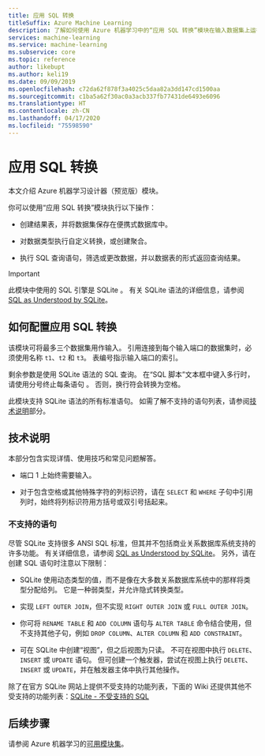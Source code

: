 ```yaml
---
title: 应用 SQL 转换
titleSuffix: Azure Machine Learning
description: 了解如何使用 Azure 机器学习中的“应用 SQL 转换”模块在输入数据集上运行 SQLite 查询以转换数据。
services: machine-learning
ms.service: machine-learning
ms.subservice: core
ms.topic: reference
author: likebupt
ms.author: keli19
ms.date: 09/09/2019
ms.openlocfilehash: c72da62f878f3a4025c5daa82a3dd147cd1500aa
ms.sourcegitcommit: c1ba5a62f30ac0a3acb337fb77431de6493e6096
ms.translationtype: HT
ms.contentlocale: zh-CN
ms.lasthandoff: 04/17/2020
ms.locfileid: "75598590"
---
```

# <a name="apply-sql-transformation"></a>应用 SQL 转换

本文介绍 Azure 机器学习设计器（预览版）模块。

你可以使用“应用 SQL 转换”模块执行以下操作：
  
-   创建结果表，并将数据集保存在便携式数据库中。  
  
-   对数据类型执行自定义转换，或创建聚合。  
  
-   执行 SQL 查询语句，筛选或更改数据，并以数据表的形式返回查询结果。  

> [!IMPORTANT]
> 此模块中使用的 SQL 引擎是 SQLite  。 有关 SQLite 语法的详细信息，请参阅 [SQL as Understood by SQLite](https://www.sqlite.org/index.html)。  

## <a name="how-to-configure-apply-sql-transformation"></a>如何配置应用 SQL 转换  

该模块可将最多三个数据集用作输入。 引用连接到每个输入端口的数据集时，必须使用名称 `t1`、`t2` 和 `t3`。 表编号指示输入端口的索引。  
  
剩余参数是使用 SQLite 语法的 SQL 查询。 在“SQL 脚本”文本框中键入多行时，请使用分号终止每条语句  。 否则，换行符会转换为空格。  

此模块支持 SQLite 语法的所有标准语句。 如需了解不支持的语句列表，请参阅[技术说明](#technical-notes)部分。

##  <a name="technical-notes"></a>技术说明  

本部分包含实现详情、使用技巧和常见问题解答。

-   端口 1 上始终需要输入。  
  
-   对于包含空格或其他特殊字符的列标识符，请在 `SELECT` 和 `WHERE` 子句中引用列时，始终将列标识符用方括号或双引号括起来。  
  
### <a name="unsupported-statements"></a>不支持的语句  

尽管 SQLite 支持很多 ANSI SQL 标准，但其并不包括商业关系数据库系统支持的许多功能。 有关详细信息，请参阅 [SQL as Understood by SQLite](http://www.sqlite.org/lang.html)。 另外，请在创建 SQL 语句时注意以下限制：  
  
- SQLite 使用动态类型的值，而不是像在大多数关系数据库系统中的那样将类型分配给列。 它是一种弱类型，并允许隐式转换类型。  
  
- 实现 `LEFT OUTER JOIN`，但不实现 `RIGHT OUTER JOIN` 或 `FULL OUTER JOIN`。  

- 你可将 `RENAME TABLE` 和 `ADD COLUMN` 语句与 `ALTER TABLE` 命令结合使用，但不支持其他子句，例如 `DROP COLUMN`、`ALTER COLUMN` 和 `ADD CONSTRAINT`。  
  
- 可在 SQLite 中创建“视图”，但之后视图为只读。 不可在视图中执行 `DELETE`、`INSERT` 或 `UPDATE` 语句。 但可创建一个触发器，尝试在视图上执行 `DELETE`、`INSERT` 或 `UPDATE`，并在触发器主体中执行其他操作。  
  

除了在官方 SQLite 网站上提供不受支持的功能列表，下面的 Wiki 还提供其他不受支持的功能列表：[SQLite - 不受支持的 SQL](http://www2.sqlite.org/cvstrac/wiki?p=UnsupportedSql)  
    
## <a name="next-steps"></a>后续步骤

请参阅 Azure 机器学习的[可用模块集](module-reference.md)。 
